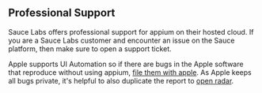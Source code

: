 ## Professional Support

Sauce Labs offers professional support for appium on their hosted cloud. If
you are a Sauce Labs customer and encounter an issue on the Sauce platform,
then make sure to open a support ticket.

Apple supports UI Automation so if there are bugs in the Apple software that
reproduce without using appium,
[file them with apple](https://developer.apple.com/bug-reporting/). As Apple
keeps all bugs private, it's helpful to also duplicate the report to
[open radar](http://openradar.appspot.com/).